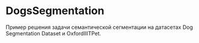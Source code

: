 # DogsSegmentation
Пример решения задачи семантической сегментации на датасетах Dog Segmentation Dataset и OxfordIIITPet.
